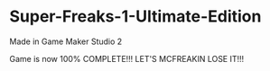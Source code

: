# Super-Freaks-1-Ultimate-Edition
 
Made in Game Maker Studio 2

Game is now 100% COMPLETE!!! LET'S MCFREAKIN LOSE IT!!!
